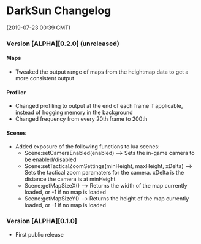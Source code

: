 # DarkSun Changelog
(2019-07-23 00:39 GMT)

### Version [ALPHA][0.2.0] (unreleased)
#### Maps
 - Tweaked the output range of maps from the heightmap data to get a more consistent output
#### Profiler
 - Changed profiling to output at the end of each frame if applicable, instead of hogging memory in the background
 - Changed frequency from every 20th frame to 200th
#### Scenes
 - Added exposure of the following functions to lua scenes:
   - Scene:setCameraEnabled(enabled)	--> Sets the in-game camera to be enabled/disabled
   - Scene:setTacticalZoomSettings(minHeight, maxHeight, xDelta)	--> Sets the tactical zoom paramaters for the camera. xDelta is the distance the camera is at minHeight
   - Scene:getMapSizeX() --> Returns the width of the map currently loaded, or -1 if no map is loaded
   - Scene:getMapSizeY() --> Returns the height of the map currently loaded, or -1 if no map is loaded

### Version [ALPHA][0.1.0]

 - First public release